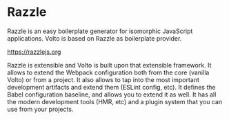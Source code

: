 # Razzle

Razzle is an easy boilerplate generator for isomorphic JavaScript applications.
Volto is based on Razzle as boilerplate provider.

https://razzlejs.org

Razzle is extensible and Volto is built upon that extensible framework.
It allows to extend the Webpack configuration both from the core (vanilla Volto) or from a project.
It also allows to tap into the most important development artifacts and extend them (ESLint config, etc).
It defines the Babel configuration baseline, and allows you to extend it as well.
It has all the modern development tools (HMR, etc) and a plugin system that you can use from your projects.

